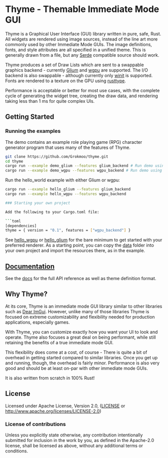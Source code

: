 # Thyme - Themable Immediate Mode GUI

Thyme is a Graphical User Interface (GUI) library written in pure, safe, Rust.  All widgets are rendered using image sources, instead of the line art more commonly used by other Immediate Mode GUIs.  The image definitions, fonts, and style attributes are all specified in a unified theme.  This is generally drawn from a file, but any [Serde](https://serde.rs/) compatible source should work.

Thyme produces a set of Draw Lists which are sent to a swappable graphics backend - currently [Glium](https://github.com/glium/glium) and [wgpu](https://github.com/gfx-rs/wgpu-rs) are supported.  The I/O backend is also swappable - although currently only [winit](https://github.com/rust-windowing/winit) is supported.  Fonts are rendered to a texture on the GPU using [rusttype](https://github.com/redox-os/rusttype).  

Performance is acceptable or better for most use cases, with the complete cycle of generating the widget tree, creating the draw data, and rendering taking less than 1 ms for quite complex UIs.

## Getting Started

### Running the examples

The demo contains an example role playing game (RPG) character generator program that uses many of the features of Thyme.

```bash
git clone https://github.com/Grokmoo/thyme.git
cd thyme
cargo run --example demo_glium --features glium_backend # Run demo using glium
cargo run --example demo_wgpu --features wgpu_backend # Run demo using wgpu
```

Run the hello_world example with either Glium or wgpu:
```bash
cargo run --example hello_glium --features glium_backend
cargo run --example hello_wgpu --features wgpu_backend

### Starting your own project

Add the following to your Cargo.toml file:

```toml
[dependencies]
thyme = { version = "0.1", features = ["wgpu_backend"] }
```

See [hello_wgpu](examples/hello_wgpu.rs) or [hello_glium](examples/hello_glium.rs) for the bare minimum to get started with your preferred renderer.  As a starting point, you can copy the [data](examples/data) folder into your own project and import the resources there, as in the example.

## [Documentation](docs.rs/thyme)

See the [docs](docs.rs/thyme) for the full API reference as well as theme definition format.

## Why Thyme?

At its core, Thyme is an immediate mode GUI library similar to other libraries such as [Dear ImGui](https://github.com/ocornut/imgui).  However,
unlike many of those libraries Thyme is focused on extreme customizability and flexibility needed for production applications, especially games.

With Thyme, you can customize exactly how you want your UI to look and operate.  Thyme also focuses a great deal on being performant, while still
retaining the benefits of a true immediate mode GUI.

This flexibility does come at a cost, of course - There is quite a bit of overhead in getting started compared to similar libraries.  Once you get up and
running, though, the overhead is fairly minor.  Performance is also very good and should be at least on-par with other immediate mode GUIs.

It is also written from scratch in 100% Rust!

## License
[License]: #license

Licensed under Apache License, Version 2.0, ([LICENSE](LICENSE) or http://www.apache.org/licenses/LICENSE-2.0)

### License of contributions

Unless you explicitly state otherwise, any contribution intentionally submitted for inclusion in the work by you, as defined in the Apache-2.0 license, shall be licensed as above, without any additional terms or conditions.
